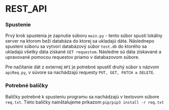 # REST_API


### Spustenie

Prvý krok spustenia je zapnutie súboru `main.py` - tento súbor spustí lokálny server na ktorom beží databáza do ktorej sa ukladajú dáta. Následnepo  spustení súboru sa vytvorí databázový súbor `test.db` do ktorého sa ukladajú všetky dáta získané `GET requestom`. Následne sú dáta získavané a upravované pomocou requestov priamo v databazovom súbore. 

Pre načítanie dát z externej `API` je potrebné spustiť druhý súbor s názvom `apiReq.py`, v súvore sa nachádzajú requesty `PUT, GET, PATCH a DELETE`.

### Potrebné balíčky
Balíčky potrebné k spusteniu programu sa nachádzajú v textovom súbore `req.txt`. Tieto balíčky nainštalujeme príkazom `pip/pip3 install -r req.txt`
